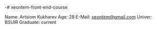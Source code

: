 -# xeontem-front-end-course

Name: Artsiom Kukharev
Age: 28
E-Mail: xeontem@gmail.com
Univer: BSUIR
Graduate: current

